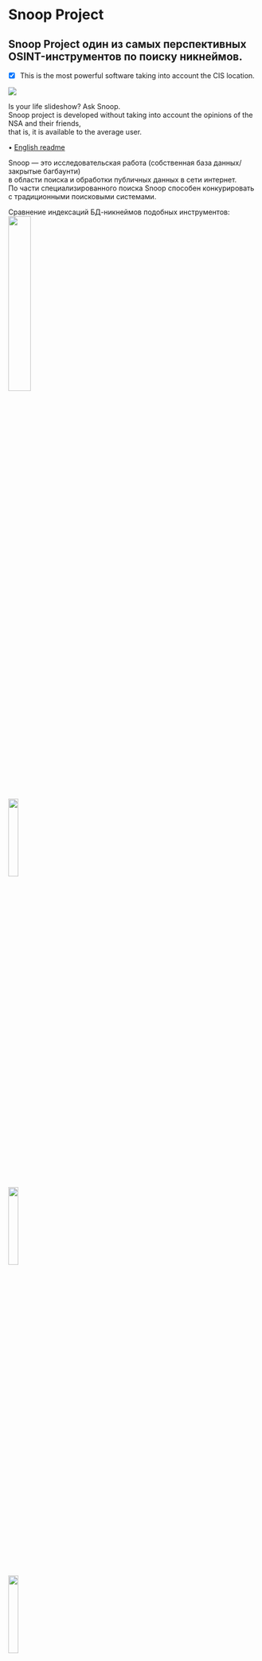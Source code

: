 Snoop Project
=============

## Snoop Project один из самых перспективных OSINT-инструментов по поиску никнеймов.
- [X] This is the most powerful software taking into account the CIS location.

<img src="https://raw.githubusercontent.com/snooppr/snoop/master/images/snoop.png" />

Is your life slideshow? Ask Snoop.  
Snoop project is developed without taking into account the opinions of the NSA and their friends,  
that is, it is available to the average user.  

 • [English readme](https://github.com/snooppr/snoop/blob/master/README.en.md "Please feel free to improve the translation of this page.")  

Snoop — это исследовательская работа (собственная база данных/закрытые багбаунти)  
в области поиска и обработки публичных данных в сети интернет.  
По части специализированного поиска Snoop способен конкурировать с традиционными поисковыми системами.  

Сравнение индексаций БД-никнеймов подобных инструментов:  
<img src="https://img.shields.io/badge/Snoop-~2200+%20websites-success" width="30%" />  
<img src="https://img.shields.io/badge/Sherlock-~350 websites-yellowgreen" width="20%" />  
<img src="https://img.shields.io/badge/Spiderfoot-~350 websites-yellowgreen" width="20%" />  
<img src="https://img.shields.io/badge/Whatsmyname-~300 websites-yellowgreen" width="20%" />  
<img src="https://img.shields.io/badge/Namechk-~100 websites-red" width="15%" />  


| Платформа             | Поддержка |
|-----------------------|:---------:|
| <img src="https://raw.githubusercontent.com/snooppr/snoop/master/icons/Linux.png" width="5%" /> GNU/Linux             |     ✅    |
| <img src="https://raw.githubusercontent.com/snooppr/snoop/master/icons/Windows.png" width="5%" /> Windows 7/10 (32/64)  |     ✅    |
| <img src="https://raw.githubusercontent.com/snooppr/snoop/master/icons/Android.png" width="5%" /> Android (Termux)      |     ✅    |
| <img src="https://raw.githubusercontent.com/snooppr/snoop/master/icons/macOS.png" width="5%" /> macOS                 |     ❗️    |
| <img src="https://raw.githubusercontent.com/snooppr/snoop/master/icons/IOS.png" width="5%" /> IOS                   |     🚫    |
| <img src="https://raw.githubusercontent.com/snooppr/snoop/master/icons/WSL.png" width="5%" /> WSL                   |     🚫    |  


Snoop for OS Windows and GNU/Linux
==================================

**Snoop Local database**  
<img src="https://raw.githubusercontent.com/snooppr/snoop/master/images/snoop_run.png" />  
[Snoop Full version database 2200+ websites ⚡️⚡️⚡️](https://github.com/snooppr/snoop/blob/master/websites.md "Database Snoop")  

## Релиз/Release
snoop.exe (for Windows) and snoop (for GNU/Linux)  
🇷🇺 🇺🇸 [Download Snoop Project](https://github.com/snooppr/snoop/releases "скачать готовую сборку Snoop для Windows и GNU/Linux")  

**RU**: Snoop поставляется готовыми сборками (релиз) и не требует зависимостей (библиотек) или установки python3,
то есть работает на чистой машине с OS Windows или GNU/Linux.  
**EN**: Snoop comes with ready-made assemblies (release) and does not require dependencies (libraries) or python3 installation, that is, it runs on a clean machine with OS Windows or GNU/Linux.  
 
<img src="https://raw.githubusercontent.com/snooppr/snoop/master/images/Run.gif"/>  

<details>
<summary>Snoop Project Plugins</summary>  

## 1. Demonstration of one of the methods in the Plugin — [GEO_IP/domain]  
<img src="https://raw.githubusercontent.com/snooppr/snoop/master/images/GEO_IP.gif" />  

**Reports are also available in csv/txt/CLI/maps**  
<img src="https://raw.githubusercontent.com/snooppr/snoop/master/images/GEO_IPcsv.jpeg" />  

## 2. Demonstration of one of the methods in the Plugin — [Yandex_parser]  
<img src="https://raw.githubusercontent.com/snooppr/snoop/master/images/Yandex_parser.gif" />  

**Search report dozen username (Plugin — Yandex_parser)**  
<img src="https://raw.githubusercontent.com/snooppr/snoop/master/images/Yandex_parser 4.png" />  

## 3. Demonstration of one of the methods in the Plugin — [Reverse Vgeocoder]  
<img src="https://raw.githubusercontent.com/snooppr/snoop/master/images/RVG.gif" /> 
</details>

<details>
<summary>Самостоятельная сборка ПО из исходного кода/Self-build software from source</summary>  

**Native Installation**  
Примечание: требуемая версия python 3.7; 3.8 или 3.9

```
# Клонировать репозиторий
$ git clone https://github.com/snooppr/snoop

# Войти в рабочий каталог
$ cd ~/snoop

# Установить python3 и python3-pip, если они не установлены
$ apt-get update && apt-get install python3 python3-pip

# Установить зависимости 'requirements'
$ pip install --upgrade pip
$ python3 -m pip install -r requirements.txt
# Либо установить все зависимости из 'requirements.txt' в ручную через
$ pip3 install module1 module2...
# Если вместо флагов стран отображаются спецсимволы, доставить пакет шрифта, например монохромный
$ apt-get install ttf-ancient-fonts или цветной apt-get install fonts-noto-color-emoji
# На OS Windows использовать cmd или powershell (на выбор по удобству), но не WSL!
```
</details>

<details>
<summary>Использование/Using</summary>  

**English version — of Snoop see release (available 'OLD Snoop EN version 1.2.5')**
```
Справка

optional arguments:
  -h, --help            show this help message and exit

service arguments:
  --version, -V         About: вывод на печать версий:: OS; Snoop;
                        Python и Лицензии
  --list-all, -l        Вывести на печать детальную информацию о базе
                        данных Snoop
  --donate, -d          Пожертвовать на развитие Snoop Project-а,
                        получить/приобрести Snoop Full Version
  --autoclean, -a       Удалить все отчеты, очистить место
  --update, -U          Обновить Snoop

plugins arguments:
  --module, -m          OSINT поиск: задействовать различные плагины
                        Snoop:: IP/GEO/YANDEX (список плагинов будет
                        пополняться)

search arguments:
  nickname              Никнейм разыскиваемого пользователя.
                        Поддерживается поиск одновременно нескольких имён.
                        Ник, содержащий в своем имени пробел, заключается в
                        кавычки
  --verbose, -v         Во время поиска 'username' выводить на печать
                        подробную вербализацию
  --base , -b <path>    Указать для поиска 'username' другую БД
                        (Локально)/В demo version функция отключена
  --web-base, -w        Подключиться для поиска 'username' к
                        обновляемой web_БД (Онлайн)/ В demo version функция
                        отключена
  --site , -s <site_name> 
                        Указать имя сайта из БД '--list-all'. Поиск
                        'username' на одном указанном ресурсе, допустимо
                        использовать опцию '-s' несколько раз
  --exclude , -e <country_code> 
                        Исключить из поиска выбранный регион,
                        допустимо использовать опцию '-e' несколько раз,
                        например, '-e RU -e WR' исключить из поиска Россию и
                        Мир
  --one-level , -o <country code> 
                        Влючить в поиск только выбранный регион,
                        допустимо использовать опцию '-o' несколько раз,
                        например, '-o US -o UA' поиск по США и Украине
  --country, -c         Сортировка 'печать/запись_результатов' по
                        странам, а не по алфавиту
  --time-out , -t <digit> 
                        Установить выделение макс.времени на ожидание
                        ответа от сервера (секунды). Влияет на
                        продолжительность поиска. Влияет на 'Timeout
                        ошибки:'Вкл. эту опцию необходимо при медленном
                        интернет соединении, чтобы избежать длительных
                        зависаний при неполадках в сети (по умолчанию значение
                        выставлено 5с)
  --found-print, -f     Выводить на печать только найденные аккаунты
  --no-func, -n         ✓Монохромный терминал, не использовать цвета
                        в url ✓Отключить звук ✓Запретить открытие web
                        browser-а ✓Отключить вывод на печать флагов стран
                        ✓Отключить индикацию и статус прогресса. Экономит
                        ресурсы системы и ускоряет поиск
  --userlist , -u <path> 
                        Указать файл со списком user-ов.
                        Пример_Linux: 'python3 snoop.py -u ~/users.txt'.
                        Пример_Windows: 'python snoop.py -u
                        c:\User\User\Documents\users.txt'
  --save-page, -S       Сохранять найденные странички пользователей в
                        локальные файлы
  --cert-on, -C         Вкл проверку сертификатов на серверах. По
                        умолчанию проверка сертификатов на серверах отключена,
                        что даёт меньше ошибок и больше положительных
                        результатов при поиске nickname
  --headers , -H <name> 
                        Задать user-agent вручную, агент заключается
                        в кавычки, по умолчанию для каждого сайта задаётся
                        случайный либо переопреденный user-agent из БД snoop.
                        https://юзерагент.рф/
  --normal-mode, -N     Переключатель режимов: SNOOPninja >
                        нормальный режим > SNOOPninja. По_умолчанию (GNU/Linux
                        Full Version) вкл 'режим SNOOPninja': ускорение поиска
                        ~25pct, экономия ОЗУ ~50pct, повторное 'гибкое'
                        соединение на сбойных ресурсах. Режим SNOOPninja
                        эффективен только для Snoop for GNU/Linux Full
                        Version. По_умолчанию (в Windows) вкл 'нормальный
                        режим'. В Demo Version переключатель режимов
                        деактивирован
  --quick-mode , -q     Вкл тихий режим поиска. Промежуточные
                        результаты не выводятся на печать. Повторные гибкие
                        соединения на сбойных ресурсах без замедления ПО.
                        Самый прогрессивный режим поиска (в разработке - не
                        использовать)
```

**Example**
```
# Для поиска только одного пользователя:
$ python3 snoop.py username1 #Running from source
$ snoop username1 #Running from release
# Или, например, кириллица поддерживается:
$ python3 snoop.py олеся #Running from source
# Для поиска имени, содержащего пробел:
$ snoop "ivan ivanov" #Running from release
$ snoop ivan_ivanov #Running from release
$ snoop ivan-ivanov #Running from release

# Запуск на OS Windows:
$ python snoop.py username1 #Running from source
$ snoop.exe username1 #Running from release
# Для поиска одного и более юзеров:
$ snoop.exe username1 username2 username3 username4 #Running from release

# Поиск множества юзеров — сортировка вывода результатов по странам;
# избежание зависаний на сайтах (чаще 'мёртвая зона' зависит от ip-адреса пользователя);
# выводить на печать только найденные аккаунты; сохранять странички найденных
# аккаунтов локально; указать файл со списком разыскиваемых аккаунтов;
# подключиться для поиска к расширяемой и обновляемой web-base Snoop;
# исключить из поиска все сайты в RU-регионе:
$ snoop -с -t 6 -f -S -u ~/file.txt -w -e RU #Running from release

# проверить базу данных Snoop:
$ snoop --list-all #Running from release

# распечатать справку по функциям Snoop:
$ snoop --help #Running from release

# Задействовать плагины Snoop:
$ snoop --module #Running from release

# 'ctrl-c' — прервать поиск #не рекомендуется прерывать таким образом поиск в режиме 'SNOOPnina'.
$ kill $(ps aux | grep python/snoop | awk '{print $2}') #лекарство для разгрузки ОЗУ при прерываниях.
```
Найденные учетные записи будут храниться в ~/snoop/results/nicknames/*/username.{txt.csv.html}.  
Для доступа внешнего браузера к результатам поиска на платформе Android желательно иметь рут права.  
csv открывать в *office, разделитель полей **запятая**.  

Уничтожить **все** результаты поиска — удалить каталог '~/snoop/results'.  
или ```snoop.exe --autoclean #Running from release OS Windows```
```
# Обновляйте Snoop для тестирования новых функций в ПО:
$ python3 snoop.py --update #требуется установка Git.
```
</details>  

<details>
<summary>Snoop for Android</summary>  

 • [Для удобства отдельный мануал](https://github.com/snooppr/snoop/tree/snoop_termux "Snoop for Android")  

search username  
<p align="center">  
  <img src="https://raw.githubusercontent.com/snooppr/snoop/master/images/snoopandroid.png" />  
</p>  

plugins  
<img src="https://raw.githubusercontent.com/snooppr/snoop/master/images/Snoop_termux.plugins.png" />  

**Native Installation**  

Установить [Termux](https://f-droid.org/ru/packages/com.termux/ "F-Droid")  
```
# Примечание: установка Snoop на Termux продолжительная по времени
# Войти в домашнюю папку Termux (т.е. просто открыть Termux)
$ termux-setup-storage
$ pwd #/data/data/com.termux/files/home #дефолтный/домашний каталог

# Установить python3 и зависимости
$ apt update && pkg upgrade && pkg install python libcrypt libxml2 libxslt git
$ pip install --upgrade pip

# Клонировать репозиторий
$ git clone https://github.com/snooppr/snoop -b snoop_termux
# (Если флешкa FAT (ни ext4), в таком случае,
# клонировать репозиторий только в ДОМАШНЮЮ директорию Termux)

# Войти в рабочий каталог Snoop
$ cd ~/snoop
# Установить зависимости 'requirements'
$ python3 -m pip install -r requirements.txt

# Чтобы расширить вывод терминала в Termux (по умолчанию 2к строк отображение в CLI), например, отображение всей БД опции '--list-all [1/2]'  
добавить строку 'terminal-transcript-rows=10000' в файл '~/.termux/termux.properties' (фича доступна в Termux v0.114+). 
Перезапустить Termux.  

# Пользователь также может запустить snoop по команде 'snoop' из любого места в CLI, создав alias.
$ printf "alias snoop='cd && cd snoop && python snoop.py'" >> .bashrc
# Пользователь также может выполнить быструю проверку интересующего его сайта по БД, не используя опцию "--list-all", используя команду "snoopcheck"
$ alias snoopcheck='cd && cd snoop && printf 2 | python snoop.py --list-all | grep -i' >> .bashrc  
# перезапустить Termux.
```
<p align="center">  
  <img src="https://raw.githubusercontent.com/snooppr/snoop/master/images/snoop_alias.gif" width="40%" />  
</p>  

</details>

<details>
<summary>Основные ошибки/Basic errors in</summary>

|  Сторона  |                         Проблема                      | Решение |
|:---------:| ------------------------------------------------------|:-------:|
| ========= |=======================================================| ======= |
| Клиент    |Блокировка соединения проактивной защитой (*Kaspersky) |    1    |
|           |Недостаточная скорость интернет соединения EDGE/3G     |    2    |
|           |Слишком низкое значение опции '-t'                     |    2    |
|           |недопустимое username                                  |    3    |
|           |Ошибки соединения: [GipsysTeam; RamblerDaing; Mamochki]|    7    |
|           |Ошибки соединения: [Virtualireland; Forum_rzn; Ddo]    |    7    |
| ========= |=======================================================| ======= |
| Провайдер |Internet Censorship                                    |    4    |
| ========= |=======================================================| ======= |
| Сервер    |Cайт изменил свой ответ/API; обновился CF/WAF          |    5    |
|           |Блокировка сервером диапазона ip-адресов клиента       |    4    |
|           |Срабатывание/защита ресурса captch-ей                  |    4    |
|           |Некоторые сайты временно недоступны, технические работы|    6    |
| ========= |=======================================================| ======= |

Решения:
1. Перенастроить свой Firewall (например, Kaspersky блочит Ресурсы для взрослых).

2. Проверить скорость своего интернет соединения:  
$ python3 snoop.py -v username  
Если какой-либо из параметров сети выделен красным цветом, Snoop может подвисать во время поиска.  
При низкой скорости увеличить значение 'x' опции '--time-out x':  
$ python3 snoop.py -t 15 username  

3. Фактически это не ошибка. Исправить username  
(например, на некоторых сайтах недопустимы символы кириллицы; "пробелы"; или 'вьетнамо-китайская_кодировка'
в именах пользователей, в целях экономии времени: — запросы фильтруются).

4. **Сменить свой ip-адрес**  
("Серый" ip и цензура - самое частое из-за чего пользователь получает ошибки пропуска/ложного срабатывания/и в некоторых случаях '**Увы**'.  
При использовании Snoop с IP адреса провайдера мобильного оператора скорость **может** упасть в разы, зависит от провайдера.  
Например, самый действенный способ решить проблему — **ИСПОЛЬЗОВАТЬ VPN**, Tor не очень хорошо подходит для данной задачи).  

<p align="center">  
  <img src="https://raw.githubusercontent.com/snooppr/snoop/master/images/censorship.png" width="70%" />  
</p>  

5. Открыть в Snoop репозитории на Github-e Issue/Pull request  
(сообщить об этом разработчику).

6. Не обращать внимание, сайты иногда уходят на ремонтные работы и возвращаются в строй.

7. [Проблема](https://wiki.debian.org/ContinuousIntegration/TriagingTips/openssl-1.1.1 "проблема простая и решаемая") с openssl в некоторых дистрибутивах GNU/Linux.  
Решение:
```
$ sudo nano /etc/ssl/openssl.cnf

# Изменить в самом низу файла строки:
[MinProtocol = TLSv1.2]
на
[MinProtocol = TLSv1]

[CipherString = DEFAULT@SECLEVEL=2]
на
[CipherString = DEFAULT@SECLEVEL=1]
```
</details>

<details>
<summary>Дополнительная информация/Additional information</summary>

 • [История развития проекта/History](https://raw.githubusercontent.com/snooppr/snoop/master/changelog.txt "Project development history")  

 • [Лицензия Snoop Project/License](https://github.com/snooppr/snoop/blob/master/COPYRIGHT)  

 • [Документация/Documentation](https://drive.google.com/open?id=12DzAQMgTcgeG-zJrfDxpUbFjlXcBq5ih)  

 • **Отпечаток публичного ключа:**	[076DB9A00B583FFB606964322F1154A0203EAE9D](https://raw.githubusercontent.com/snooppr/snoop/master/PublicKey.asc "pgp key")  

 • **Информация для госслужащих:** Snoop Project включен в реестр отечественного ПО с заявленным кодом: 26.30.11.16 Программное Обеспечение, обеспечивающее выполнение установленных действий при проведении оперативно-розыскных мероприятий.
Приказ Минкомсвязи РФ №515 реестровый № 7012.  

 • **Snoop неидеален:** вэб-сайты падают; закрывающие теги отсутсвуют; хостинги вовремя не оплачиваются.
Время от времени необходимо следить за всем этим "Web rock 'n' roll", поэтому донаты приветствуются:
[Примеры коррекции БД/Example close/bad websites](https://drive.google.com/file/d/1CJxGRJECezDsaGwxpEw34iJ8MJ9LXCIG/view?usp=sharing)  
BTC (donation): 1Ae5uUrmUnTjRzYEJ1KkvEY51r4hDGgNd8  

 • **email:** snoopproject@protonmail.com
</details>
<img src="https://raw.githubusercontent.com/snooppr/snoop/master/images/zvezda.jpeg" width="10%" />  
